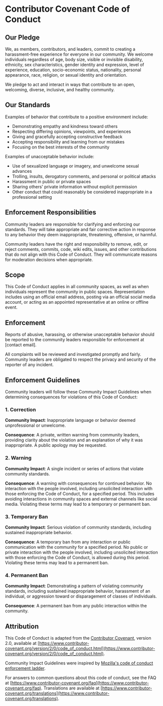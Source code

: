 # Contributor Covenant Code of Conduct

## Our Pledge

We, as members, contributors, and leaders, commit to creating a harassment-free experience for everyone in our community. We welcome individuals regardless of age, body size, visible or invisible disability, ethnicity, sex characteristics, gender identity and expression, level of experience, education, socio-economic status, nationality, personal appearance, race, religion, or sexual identity and orientation.

We pledge to act and interact in ways that contribute to an open, welcoming, diverse, inclusive, and healthy community.

## Our Standards

Examples of behavior that contribute to a positive environment include:

- Demonstrating empathy and kindness toward others
- Respecting differing opinions, viewpoints, and experiences
- Giving and gracefully accepting constructive feedback
- Accepting responsibility and learning from our mistakes
- Focusing on the best interests of the community

Examples of unacceptable behavior include:

- Use of sexualized language or imagery, and unwelcome sexual advances
- Trolling, insults, derogatory comments, and personal or political attacks
- Harassment in public or private spaces
- Sharing others' private information without explicit permission
- Other conduct that could reasonably be considered inappropriate in a professional setting

## Enforcement Responsibilities

Community leaders are responsible for clarifying and enforcing our standards. They will take appropriate and fair corrective action in response to any behavior they deem inappropriate, threatening, offensive, or harmful.

Community leaders have the right and responsibility to remove, edit, or reject comments, commits, code, wiki edits, issues, and other contributions that do not align with this Code of Conduct. They will communicate reasons for moderation decisions when appropriate.

## Scope

This Code of Conduct applies in all community spaces, as well as when individuals represent the community in public spaces. Representation includes using an official email address, posting via an official social media account, or acting as an appointed representative at an online or offline event.

## Enforcement

Reports of abusive, harassing, or otherwise unacceptable behavior should be reported to the community leaders responsible for enforcement at [contact email].

All complaints will be reviewed and investigated promptly and fairly. Community leaders are obligated to respect the privacy and security of the reporter of any incident.

## Enforcement Guidelines

Community leaders will follow these Community Impact Guidelines when determining consequences for violations of this Code of Conduct:

### 1. Correction

**Community Impact**: Inappropriate language or behavior deemed unprofessional or unwelcome.

**Consequence**: A private, written warning from community leaders, providing clarity about the violation and an explanation of why it was inappropriate. A public apology may be requested.

### 2. Warning

**Community Impact**: A single incident or series of actions that violate community standards.

**Consequence**: A warning with consequences for continued behavior. No interaction with the people involved, including unsolicited interaction with those enforcing the Code of Conduct, for a specified period. This includes avoiding interactions in community spaces and external channels like social media. Violating these terms may lead to a temporary or permanent ban.

### 3. Temporary Ban

**Community Impact**: Serious violation of community standards, including sustained inappropriate behavior.

**Consequence**: A temporary ban from any interaction or public communication with the community for a specified period. No public or private interaction with the people involved, including unsolicited interaction with those enforcing the Code of Conduct, is allowed during this period. Violating these terms may lead to a permanent ban.

### 4. Permanent Ban

**Community Impact**: Demonstrating a pattern of violating community standards, including sustained inappropriate behavior, harassment of an individual, or aggression toward or disparagement of classes of individuals.

**Consequence**: A permanent ban from any public interaction within the community.

## Attribution

This Code of Conduct is adapted from the [Contributor Covenant][homepage], version 2.0, available at [https://www.contributor-covenant.org/version/2/0/code_of_conduct.html](https://www.contributor-covenant.org/version/2/0/code_of_conduct.html).

Community Impact Guidelines were inspired by [Mozilla's code of conduct enforcement ladder](https://github.com/mozilla/diversity).

[homepage]: https://www.contributor-covenant.org

For answers to common questions about this code of conduct, see the FAQ at [https://www.contributor-covenant.org/faq](https://www.contributor-covenant.org/faq). Translations are available at [https://www.contributor-covenant.org/translations](https://www.contributor-covenant.org/translations).
